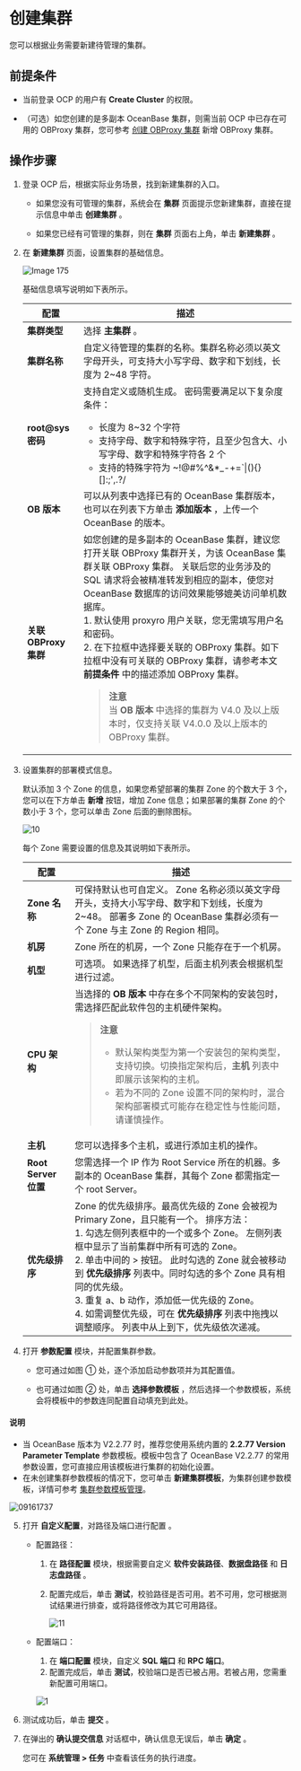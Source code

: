# 创建集群

您可以根据业务需要新建待管理的集群。

## 前提条件

* 当前登录 OCP 的用户有 **Create Cluster** 的权限。

* （可选）如您创建的是多副本 OceanBase 集群，则需当前 OCP 中已存在可用的 OBProxy 集群，您可参考 [创建 OBProxy 集群](../../800.obproxy/100.create-an-obproxy-cluster-2.md) 新增 OBProxy 集群。

## 操作步骤

1. 登录 OCP 后，根据实际业务场景，找到新建集群的入口。

   * 如果您没有可管理的集群，系统会在 **集群** 页面提示您新建集群，直接在提示信息中单击 **创建集群** 。

   * 如果您已经有可管理的集群，则在 **集群** 页面右上角，单击 **新建集群** 。

2. 在 **新建集群** 页面，设置集群的基础信息。

      ![Image 175](https://obbusiness-private.oss-cn-shanghai.aliyuncs.com/doc/img/ocp/403-ce/%E5%88%9B%E5%BB%BA%E9%9B%86%E7%BE%A4.png)
  
      基础信息填写说明如下表所示。

     |配置  |   描述   |
     |-----|-------|
     | **集群类型**          | 选择 **主集群** 。  |
     | **集群名称**          | 自定义待管理的集群的名称。集群名称必须以英文字母开头，可支持大小写字母、数字和下划线，长度为 2\~48 字符。|
     | **root@sys 密码**    | 支持自定义或随机生成。 密码需要满足以下复杂度条件：<ul><li>长度为 8\~32 个字符</li><li>支持字母、数字和特殊字符，且至少包含大、小写字母、数字和特殊字符各 2 个</li><li>支持的特殊字符为 \~!@#%\^\&\*_-+=\`\|(){}\[\]:;',.?/  </li></ul>   |
     | **OB 版本**         | 可以从列表中选择已有的 OceanBase 集群版本，也可以在列表下方单击 **添加版本** ，上传一个 OceanBase 的版本。  |
     | **关联 OBProxy 集群** | 如您创建的是多副本的 OceanBase 集群，建议您打开关联 OBProxy 集群开关，为该 OceanBase 集群关联 OBProxy 集群。 关联后您的业务涉及的 SQL 请求将会被精准转发到相应的副本，使您对 OceanBase 数据库的访问效果能够媲美访问单机数据库。 </br>1. 默认使用 proxyro 用户关联，您无需填写用户名和密码。 </br>  2. 在下拉框中选择要关联的 OBProxy 集群。如下拉框中没有可关联的 OBProxy 集群，请参考本文 **前提条件** 中的描述添加 OBProxy 集群。<blockquote>**注意**</br>当 **OB 版本** 中选择的集群为 V4.0 及以上版本时，仅支持关联 V4.0.0 及以上版本的 OBProxy 集群。</blockquote>    |

3. 设置集群的部署模式信息。

   默认添加 3 个 Zone 的信息，如果您希望部署的集群 Zone 的个数大于 3 个，您可以在下方单击 **新增** 按钮，增加 Zone 信息；如果部署的集群 Zone 的个数小于 3 个，您可以单击 Zone 后面的删除图标。

   ![10](https://obbusiness-private.oss-cn-shanghai.aliyuncs.com/doc/img/ocp/401/%E9%83%A8%E7%BD%B2%E6%A8%A1%E5%BC%8F1.png)

   每个 Zone 需要设置的信息及其说明如下表所示。

   |   配置   |  描述   |
   |-----|-------|
   | **Zone 名称**    | 可保持默认也可自定义。 Zone 名称必须以英文字母开头，支持大小写字母、数字和下划线，长度为 2\~48。 部署多 Zone 的 OceanBase 集群必须有一个 Zone 与主 Zone 的 Region 相同。  |
   | **机房**     | Zone 所在的机房，一个 Zone 只能存在于一个机房。  |
   | **机型**    | 可选项。 如果选择了机型，后面主机列表会根据机型进行过滤。   |
   | **CPU 架构**    |  当选择的 **OB 版本** 中存在多个不同架构的安装包时，需选择匹配此软件包的主机硬件架构。<blockquote>**注意**</br><ul><li>默认架构类型为第一个安装包的架构类型，支持切换。切换指定架构后，**主机** 列表中即展示该架构的主机。</li><li>若为不同的 Zone 设置不同的架构时，混合架构部署模式可能存在稳定性与性能问题，请谨慎操作。</li></blockquote> |
   | **主机**  | 您可以选择多个主机，或进行添加主机的操作。   |
   | **Root Server 位置**     | 您需选择一个 IP 作为 Root Service 所在的机器。多副本的 OceanBase 集群，其每个 Zone 都需指定一个 root Server。   |
   | **优先级排序**  | Zone 的优先级排序。最高优先级的 Zone 会被视为 Primary Zone，且只能有一个。 排序方法：</br> 1. 勾选左侧列表框中的一个或多个 Zone。 左侧列表框中显示了当前集群中所有可选的 Zone。</br>   2. 单击中间的 \> 按钮。 此时勾选的 Zone 就会被移动到 **优先级排序** 列表中。同时勾选的多个 Zone 具有相同的优先级。 </br>  3. 重复 a、b 动作，添加低一优先级的 Zone。</br>   4. 如需调整优先级，可在 **优先级排序** 列表中拖拽以调整顺序。 列表中从上到下，优先级依次递减。    |

4. 打开 **参数配置** 模块，并配置集群参数。

    * 您可通过如图 ① 处，逐个添加启动参数项并为其配置值。

    * 也可通过如图 ② 处，单击 **选择参数模板** ，然后选择一个参数模板，系统会将模板中的参数连同配置自动填充到此处。

  <main id="notice" type='explain'>
    <h4>说明</h4>
    <ul>
    <li>当 OceanBase 版本为 V2.2.77 时，推荐您使用系统内置的 <strong>2.2.77 Version Parameter Template</strong> 参数模板。模板中包含了 OceanBase V2.2.77 的常用参数设置，您可直接应用该模板进行集群的初始化设置。</li>
    <li>在未创建集群参数模板的情况下，您可单击 <strong>新建集群模板</strong>，为集群创建参数模板，详情可参考 <a href="../1200.cluster-parameter-template-management.md">集群参数模板管理</a>。</li>
    </ul>
  </main>

   ![09161737](https://obbusiness-private.oss-cn-shanghai.aliyuncs.com/doc/img/ocp/401/%E5%8F%82%E6%95%B0%E8%AE%BE%E7%BD%AE1.png)

5. 打开 **自定义配置**，对路径及端口进行配置 。

   * 配置路径：

      1. 在 **路径配置** 模块，根据需要自定义 **软件安装路径**、**数据盘路径** 和 **日志盘路径** 。
      2. 配置完成后，单击 **测试**，校验路径是否可用。若不可用，您可根据测试结果进行排查，或将路径修改为其它可用路径。

         ![11](https://obbusiness-private.oss-cn-shanghai.aliyuncs.com/doc/img/ocp/401/%E9%85%8D%E7%BD%AE%E8%B7%AF%E5%BE%841.png)

   * 配置端口：

      1. 在 **端口配置** 模块，自定义 **SQL 端口** 和 **RPC 端口**。
      2. 配置完成后，单击 **测试**，校验端口是否已被占用。若被占用，您需重新配置可用端口。

       ![1](https://obbusiness-private.oss-cn-shanghai.aliyuncs.com/doc/img/ocp/401/%E7%AB%AF%E5%8F%A3%E9%85%8D%E7%BD%AE1.png)

6. 测试成功后，单击 **提交** 。

7. 在弹出的 **确认提交信息** 对话框中，确认信息无误后，单击 **确定** 。

   您可在 **系统管理 \> 任务** 中查看该任务的执行进度。
